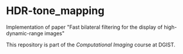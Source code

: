 # HDR-tone_mapping
Implementation of paper "Fast bilateral filtering for the display of high-dynamic-range images"

This repository is part of the *Computational Imaging* course at DGIST.
